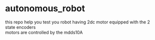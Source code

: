 # autonomous_robot
this repo help you test you robot having 2dc motor equipped with the 2 state encoders<br>
motors are controlled by the mdds10A
